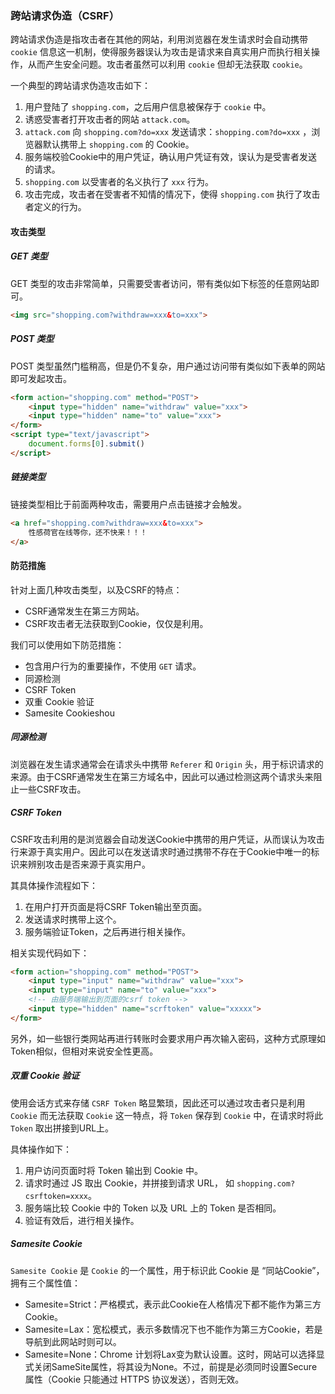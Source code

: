 ### 跨站请求伪造（CSRF）

跨站请求伪造是指攻击者在其他的网站，利用浏览器在发生请求时会自动携带 `cookie` 信息这一机制，使得服务器误认为攻击是请求来自真实用户而执行相关操作，从而产生安全问题。攻击者虽然可以利用 `cookie` 但却无法获取 `cookie`。

一个典型的跨站请求伪造攻击如下：

1. 用户登陆了 `shopping.com`，之后用户信息被保存于 `cookie` 中。
2. 诱惑受害者打开攻击者的网站 `attack.com`。
3. `attack.com` 向 `shopping.com?do=xxx` 发送请求：`shopping.com?do=xxx` ，浏览器默认携带上 `shopping.com` 的 Cookie。
4. 服务端校验Cookie中的用户凭证，确认用户凭证有效，误认为是受害者发送的请求。
5. `shopping.com` 以受害者的名义执行了 `xxx` 行为。
6. 攻击完成，攻击者在受害者不知情的情况下，使得 `shopping.com` 执行了攻击者定义的行为。

#### 攻击类型

##### GET 类型

GET 类型的攻击非常简单，只需要受害者访问，带有类似如下标签的任意网站即可。

```html
<img src="shopping.com?withdraw=xxx&to=xxx">
```

##### POST 类型

POST 类型虽然门槛稍高，但是仍不复杂，用户通过访问带有类似如下表单的网站即可发起攻击。

```html
<form action="shopping.com" method="POST">
    <input type="hidden" name="withdraw" value="xxx">
    <input type="hidden" name="to" value="xxx">
</form>
<script type="text/javascript">
    document.forms[0].submit()
</script>
```

##### 链接类型

链接类型相比于前面两种攻击，需要用户点击链接才会触发。

```html
<a href="shopping.com?withdraw=xxx&to=xxx">
    性感荷官在线等你，还不快来！！！
</a>
```

#### 防范措施

针对上面几种攻击类型，以及CSRF的特点：

- CSRF通常发生在第三方网站。
- CSRF攻击者无法获取到Cookie，仅仅是利用。

我们可以使用如下防范措施：

- 包含用户行为的重要操作，不使用 `GET` 请求。
- 同源检测
- CSRF Token
- 双重 Cookie 验证
- Samesite Cookieshou

##### 同源检测

浏览器在发生请求通常会在请求头中携带 `Referer`  和 `Origin` 头，用于标识请求的来源。由于CSRF通常发生在第三方域名中，因此可以通过检测这两个请求头来阻止一些CSRF攻击。

##### CSRF Token

CSRF攻击利用的是浏览器会自动发送Cookie中携带的用户凭证，从而误认为攻击行来源于真实用户。因此可以在发送请求时通过携带不存在于Cookie中唯一的标识来辨别攻击是否来源于真实用户。

其具体操作流程如下：
1. 在用户打开页面是将CSRF Token输出至页面。
2. 发送请求时携带上这个。
3. 服务端验证Token，之后再进行相关操作。

相关实现代码如下：

```html
<form action="shopping.com" method="POST">
    <input type="input" name="withdraw" value="xxx">
    <input type="input" name="to" value="xxx">
    <!-- 由服务端输出到页面的csrf token -->
    <input type="hidden" name="scrftoken" value="xxxxx">
</form>
```

另外，如一些银行类网站再进行转账时会要求用户再次输入密码，这种方式原理如Token相似，但相对来说安全性更高。

##### 双重 Cookie 验证

使用会话方式来存储 `CSRF Token` 略显繁琐，因此还可以通过攻击者只是利用 `Cookie` 而无法获取 `Cookie` 这一特点，将 `Token` 保存到 `Cookie` 中，在请求时将此 `Token` 取出拼接到URL上。

具体操作如下：
1. 用户访问页面时将 Token 输出到 Cookie 中。
2. 请求时通过 JS 取出 Cookie，并拼接到请求 URL， 如 `shopping.com?csrftoken=xxxx`。
3. 服务端比较 Cookie 中的 Token 以及 URL 上的 Token 是否相同。
4. 验证有效后，进行相关操作。

##### Samesite Cookie

`Samesite Cookie` 是 `Cookie` 的一个属性，用于标识此 Cookie 是 “同站Cookie”，拥有三个属性值：

- Samesite=Strict：严格模式，表示此Cookie在人格情况下都不能作为第三方Cookie。
- Samesite=Lax：宽松模式，表示多数情况下也不能作为第三方Cookie，若是导航到此网站时则可以。
- Samesite=None：Chrome 计划将Lax变为默认设置。这时，网站可以选择显式关闭SameSite属性，将其设为None。不过，前提是必须同时设置Secure属性（Cookie 只能通过 HTTPS 协议发送），否则无效。

